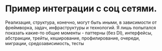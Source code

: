 # Пример интеграции с соц сетями.
Реализация, структура, конечно, могут быть иными, в зависимости от фреймворка, задач, инфраструктуры и технологий. Я лишь попытался показать какие-то общие моменты - паттерны (без DI), интерфейсы, абстракции, трейты, кеширование, профилирование, очереди, миграции, средозависимость, тесты
